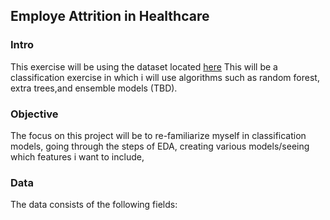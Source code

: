 ## Employe Attrition in Healthcare
### Intro
This exercise will be using the dataset located [here](https://www.kaggle.com/datasets/925f54cca84887ec452f1ae1cd430ba9b37cfa555c2e1575760c3f2265c3a696)
This will be a classification exercise in which i will use algorithms such as random forest, extra trees,and ensemble models (TBD).

### Objective
The focus on this project will be to re-familiarize myself in classification models, going through the steps of EDA, creating various models/seeing which features i want to include,

### Data
The data consists of the following fields:




